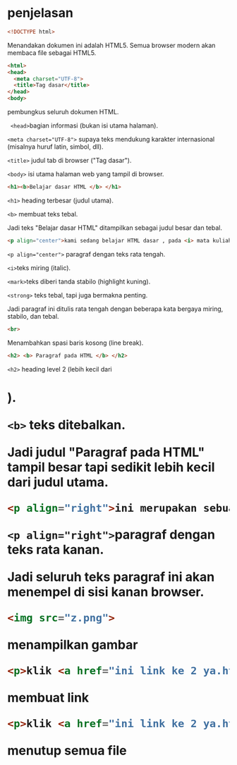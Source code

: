 # penjelasan 

```html
<!DOCTYPE html>
```
Menandakan dokumen ini adalah HTML5. Semua browser modern akan membaca file sebagai HTML5.

```html
<html>
<head>
  <meta charset="UTF-8">
  <title>Tag dasar</title>
</head>
<body>
```
<html>  pembungkus seluruh dokumen HTML.

` <head>`bagian informasi (bukan isi utama halaman).

`<meta charset="UTF-8">`  supaya teks mendukung karakter internasional (misalnya huruf latin, simbol, dll).

`<title>`  judul tab di browser ("Tag dasar").

`<body>` isi utama halaman web yang tampil di browser.

```html
<h1><b>Belajar dasar HTML </b> </h1>
```
`<h1>` heading terbesar (judul utama).

`<b>` membuat teks tebal.

Jadi teks "Belajar dasar HTML" ditampilkan sebagai judul besar dan tebal.

```html
<p align="center">kami sedang belajar HTML dasar , pada <i> mata kuliah pemrograman web </i> di prodi <mark>Teknik informatika</mark> <strong> universitas pelita bangsa </strong>.pelajaran yang kami dapat adalah membuat tampilan web sederharana dalam rangka mengenal tag tag dasar</p>
```
`<p align="center">` paragraf dengan teks rata tengah.

`<i>`teks miring (italic).

`<mark>`teks diberi tanda stabilo (highlight kuning).

`<strong>` teks tebal, tapi juga bermakna penting.

Jadi paragraf ini ditulis rata tengah dengan beberapa kata bergaya miring, stabilo, dan tebal.

```html
<br>
```
Menambahkan spasi baris kosong (line break).

```html
<h2> <b> Paragraf pada HTML </b> </h2>
```
`<h2>` heading level 2 (lebih kecil dari <h1>).

`<b>` teks ditebalkan.

Jadi judul "Paragraf pada HTML" tampil besar tapi sedikit lebih kecil dari judul utama.

```html
<p align="right">ini merupakan sebuah paragraf yang terdiri dari beberapa kalimat yang saling mendukung sehingga menjadi satu kesatuan.paragraf dibuat dengan menggunakan tag dasar html</p>
```
`<p align="right">`paragraf dengan teks rata kanan.

Jadi seluruh teks paragraf ini akan menempel di sisi kanan browser.

```html
<img src="z.png">
```
menampilkan gambar 

```html
<p>klik <a href="ini link ke 2 ya.html"> di sini </a>
```
membuat link 

```html
<p>klik <a href="ini link ke 2 ya.html"> di sini </a>
```
menutup semua file 

